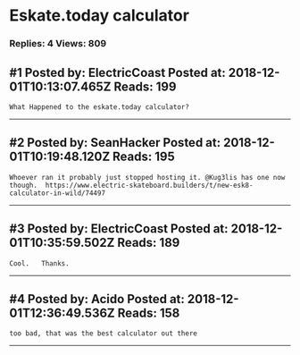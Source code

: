 # Eskate.today calculator

### Replies: 4 Views: 809

## \#1 Posted by: ElectricCoast Posted at: 2018-12-01T10:13:07.465Z Reads: 199

```
What Happened to the eskate.today calculator?
```

---
## \#2 Posted by: SeanHacker Posted at: 2018-12-01T10:19:48.120Z Reads: 195

```
Whoever ran it probably just stopped hosting it. @Kug3lis has one now though.  https://www.electric-skateboard.builders/t/new-esk8-calculator-in-wild/74497
```

---
## \#3 Posted by: ElectricCoast Posted at: 2018-12-01T10:35:59.502Z Reads: 189

```
Cool.   Thanks.
```

---
## \#4 Posted by: Acido Posted at: 2018-12-01T12:36:49.536Z Reads: 158

```
too bad, that was the best calculator out there
```

---
